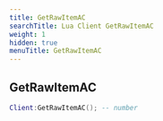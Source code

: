 ```yaml
---
title: GetRawItemAC
searchTitle: Lua Client GetRawItemAC
weight: 1
hidden: true
menuTitle: GetRawItemAC
---
```

## GetRawItemAC
```lua
Client:GetRawItemAC(); -- number
```